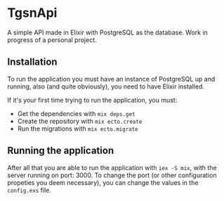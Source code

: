 # TgsnApi

A simple API made in Elixir with PostgreSQL as the database. Work in progress of a personal project.

## Installation

To run the application you must have an instance of PostgreSQL up and running, also (and quite obviously), you need to have Elixir installed. 

If it's your first time trying to run the application, you must: 
- Get the dependencies with `mix deps.get`
- Create the repository with `mix ecto.create`
- Run the migrations with `mix ecto.migrate`

## Running the application

After all that you are able to run the application with `iex -S mix`, with the server running on port: 3000. To change the port (or other configuration propeties you deem necessary), you can change the values in the `config.exs` file. 
